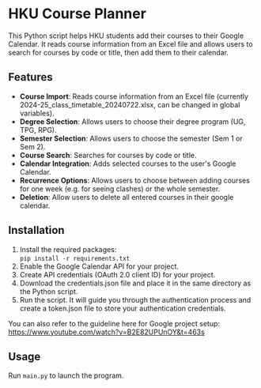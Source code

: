# HKU Course Planner
This Python script helps HKU students add their courses to their Google Calendar. It reads course information from an Excel file and allows users to search for courses by code or title, then add them to their calendar.
## Features
- **Course Import**: Reads course information from an Excel file (currently 2024-25_class_timetable_20240722.xlsx, can be changed in global variables).
- **Degree Selection**: Allows users to choose their degree program (UG, TPG, RPG).
- **Semester Selection**: Allows users to choose the semester (Sem 1 or Sem 2).
- **Course Search**: Searches for courses by code or title.
- **Calendar Integration**: Adds selected courses to the user's Google Calendar.
- **Recurrence Options**: Allows users to choose between adding courses for one week (e.g. for seeing clashes) or the whole semester.
- **Deletion**: Allow users to delete all entered courses in their google calendar.
## Installation
1. Install the required packages:<br>
`pip install -r requirements.txt`
2. Enable the Google Calendar API for your project.
3. Create API credentials (OAuth 2.0 client ID) for your project.
4. Download the credentials.json file and place it in the same directory as the Python script.
5. Run the script. It will guide you through the authentication process and create a token.json file to store your authentication credentials.

You can also refer to the guideline here for Google project setup:<br>
https://www.youtube.com/watch?v=B2E82UPUnOY&t=463s
## Usage
Run `main.py` to launch the program.


